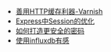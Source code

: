 - [善用HTTP缓存利器-Varnish](https://github.com/vicanso/articles/blob/master/varnish-suggestion.md)
- [Express中Session的优化](https://github.com/vicanso/articles/blob/master/express-session.md)
- [如何打造更安全的密码](https://github.com/vicanso/articles/edit/master/safer-password.md)
- [使用influxdb有感](https://github.com/vicanso/articles/blob/master/best-statistics.md)
